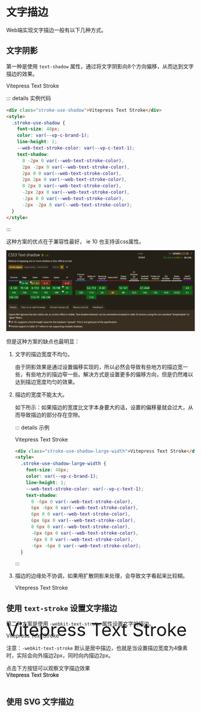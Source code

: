# 文字描边

<script lang="ts" setup>
  import ButtonGroup from "@/components/Form/components/ButtonGroup.vue"
  import { ref } from 'vue'

  const playWebkitAnimation= ref('关闭')
</script>

Web端实现文字描边一般有以下几种方式。

## 文字阴影

第一种是使用 `text-shadow` 属性，通过将文字阴影向8个方向偏移，从而达到文字描边的效果。

<div class="stroke-use-shadow">Vitepress Text Stroke</div>

::: details 实例代码

```html
<div class="stroke-use-shadow">Vitepress Text Stroke</div>
<style>
  .stroke-use-shadow {
    font-size: 48px;
    color: var(--vp-c-brand-1);
    line-height: 1;
    --web-text-stroke-color: var(--vp-c-text-1);
    text-shadow:
      0 -2px 0 var(--web-text-stroke-color),
      2px -2px 0 var(--web-text-stroke-color),
      2px 0 0 var(--web-text-stroke-color),
      2px 2px 0 var(--web-text-stroke-color),
      0 2px 0 var(--web-text-stroke-color),
      -2px 2px 0 var(--web-text-stroke-color),
      -2px 0 0 var(--web-text-stroke-color),
      -2px -2px 0 var(--web-text-stroke-color);
  }
</style>
```
:::

这种方案的优点在于兼容性最好， ie 10 也支持该css属性。

![can-i-use-text-stroke.png](./assets/text-shroke/can-i-use-text-stroke.png)

但是这种方案的缺点也最明显：

1. 文字的描边宽度不均匀。

    由于阴影效果是通过设置偏移实现的，所以必然会导致有些地方的描边宽一些，有些地方的描边窄一些。解决方式是设置更多的偏移方向，但是仍然难以达到描边宽度均匀的效果。

2. 描边的宽度不能太大。

    如下所示：如果描边的宽度比文字本身要大的话，设置的偏移量就会过大，从而导致描边的部分存在空隙。

    ::: details 示例
    <div class="stroke-use-shadow-large-width mb4">Vitepress Text Stroke</div>

    ```html
    <div class="stroke-use-shadow-large-width">Vitepress Text Stroke</div>
    <style>
      .stroke-use-shadow-large-width {
        font-size: 48px;
        color: var(--vp-c-brand-1);
        line-height: 1;
        --web-text-stroke-color: var(--vp-c-text-1);
        text-shadow:
          0 -6px 0 var(--web-text-stroke-color),
          6px -6px 0 var(--web-text-stroke-color),
          6px 0 0 var(--web-text-stroke-color),
          6px 6px 0 var(--web-text-stroke-color),
          0 6px 0 var(--web-text-stroke-color),
          -6px 6px 0 var(--web-text-stroke-color),
          -6px 0 0 var(--web-text-stroke-color),
          -6px -6px 0 var(--web-text-stroke-color);
      }
    ```
    :::

3. 描边的边缘处不协调，如果用扩散阴影来处理，会导致文字看起来比较糊。

    <div class="stroke-use-shadow-large-blur mb4">Vitepress Text Stroke</div>

## 使用 `text-stroke` 设置文字描边

第二种方案是使用 `-webkit-text-stroke` 属性设置文字的描边。

<div class="text-stroke-with-webkit mb4" data-stroke-text="Vitepress Text Stroke">Vitepress Text Stroke</div>

注意：`-webkit-text-stroke` 默认是居中描边，也就是当设置描边宽度为4像素时，实际会向外描边2px，同时向内描边2px。

<div class="flex items-center gap2 mb4">
  <div>点击下方按钮可以观察文字描边效果</div>
  <ButtonGroup v-model="playWebkitAnimation" :data-source="['开启', '关闭']"></ButtonGroup>
</div>

<div class="text-stroke-with-webkit-base">Vitepress Text Stroke</div>

<div class="text-stroke-raw" :class="playWebkitAnimation === '关闭' ? 'animate-paused' : 'animate-running'">Vitepress Text Stroke</div>

## 使用 SVG 文字描边


<style lang="less" scoped>
  .stroke-text {
    font-size: 48px;
    color: var(--vp-c-brand-1);
    line-height: 1;
    --web-text-stroke-color: var(--vp-c-text-1);
  }

  .stroke-use-shadow {
    .stroke-text;
    text-shadow:
      0 -2px 0 var(--web-text-stroke-color),
      2px -2px 0 var(--web-text-stroke-color),
      2px 0 0 var(--web-text-stroke-color),
      2px 2px 0 var(--web-text-stroke-color),
      0 2px 0 var(--web-text-stroke-color),
      -2px 2px 0 var(--web-text-stroke-color),
      -2px 0 0 var(--web-text-stroke-color),
      -2px -2px 0 var(--web-text-stroke-color);
  }

  .stroke-use-shadow-large-blur {
    .stroke-text;
    text-shadow:
      0 -2px 2px var(--web-text-stroke-color),
      2px -2px 2px var(--web-text-stroke-color),
      2px 0 2px var(--web-text-stroke-color),
      2px 2px 2px var(--web-text-stroke-color),
      0 2px 2px var(--web-text-stroke-color),
      -2px 2px 2px var(--web-text-stroke-color),
      -2px 0 2px var(--web-text-stroke-color),
      -2px -2px 2px var(--web-text-stroke-color);
  }

  .stroke-use-shadow-large-width {
    .stroke-text;
    text-shadow:
      0 -6px 0 var(--web-text-stroke-color),
      6px -6px 0 var(--web-text-stroke-color),
      6px 0 0 var(--web-text-stroke-color),
      6px 6px 0 var(--web-text-stroke-color),
      0 6px 0 var(--web-text-stroke-color),
      -6px 6px 0 var(--web-text-stroke-color),
      -6px 0 0 var(--web-text-stroke-color),
      -6px -6px 0 var(--web-text-stroke-color);
  }

  .text-stroke-with-webkit {
    position: relative;
    .stroke-text;
    --web-text-stroke-width: 2px;
    -webkit-text-stroke: var(--web-text-stroke-width) var(--web-text-stroke-color);
    &::after {
      content: attr(data-stroke-text);
      font-size: 48px;
      color: var(--vp-c-brand-1);
      line-height: 1;
      -webkit-text-stroke: 0;
      position: absolute;
      left: 0;
      top: 100%;
      transform: translateY(-100%);
    }
  }

  .text-stroke-with-webkit-base {
    .stroke-text;
    --web-text-stroke-width: 2px;
    -webkit-text-stroke: var(--web-text-stroke-width) var(--web-text-stroke-color);
  }

  .text-stroke-raw {
    .stroke-text;
    animation-name: stroke-with-webkit-cover;
    animation-duration: 2s;
    animation-iteration-count: infinite;
  }

  @keyframes stroke-with-webkit-cover {
    to { transform: translateY(-100%); }
  }
</style>